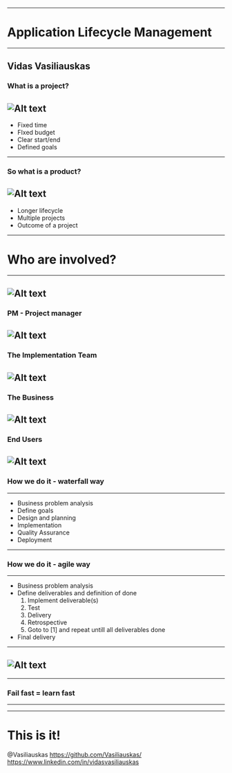 ***
# Application Lifecycle Management
***
Vidas Vasiliauskas
---
### What is a project?
![Alt text](images/project.jpg)
---
* Fixed time
* FIxed budget
* Clear start/end
* Defined goals
---
### So what is a product?
![Alt text](images/product.jpg)
---
* Longer lifecycle
* Multiple projects
* Outcome of a project
---
# Who are involved?
---
![Alt text](images/animals.jpg)
---
### PM - Project manager
![Alt text](images/doghat.jpg)
---
### The Implementation Team
![Alt text](images/projectteam.jpg)
---
### The Business
![Alt text](images/dragon.jpg)
---
### End Users
![Alt text](images/enduser.png)
---
### How we do it - waterfall way
---
* Business problem analysis
* Define goals
* Design and planning
* Implementation
* Quality Assurance
* Deployment
---
### How we do it - agile way
---
* Business problem analysis
* Define deliverables and definition of done
  1. Implement deliverable(s)
  2. Test
  3. Delivery
  4. Retrospective
  5. Goto to [1] and repeat untill all deliverables done
* Final delivery
---
![Alt text](images/howprojectswork.jpg)
---
***
### Fail fast = learn fast
***
---
# This is it!
@Vasiliauskas
https://github.com/Vasiliauskas/
https://www.linkedin.com/in/vidasvasiliauskas